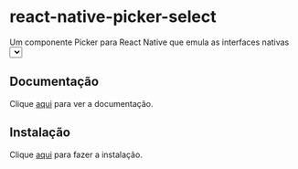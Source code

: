 # react-native-picker-select

Um componente Picker para React Native que emula as interfaces nativas <select> para iOS e Android.

## Documentação

Clique [aqui](https://github.com/lawnstarter/react-native-picker-select) para ver a documentação.

## Instalação

Clique [aqui](https://www.npmjs.com/package/react-native-picker-select) para fazer a instalação.